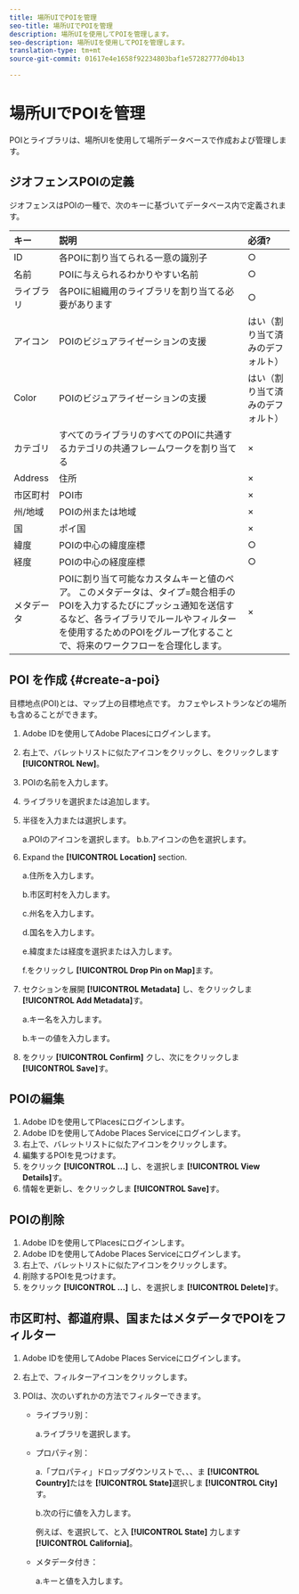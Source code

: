 ```yaml
---
title: 場所UIでPOIを管理
seo-title: 場所UIでPOIを管理
description: 場所UIを使用してPOIを管理します。
seo-description: 場所UIを使用してPOIを管理します。
translation-type: tm+mt
source-git-commit: 01617e4e1658f92234803baf1e57282777d04b13

---
```



# 場所UIでPOIを管理

POIとライブラリは、場所UIを使用して場所データベースで作成および管理します。

## ジオフェンスPOIの定義

ジオフェンスはPOIの一種で、次のキーに基づいてデータベース内で定義されます。

| キー | 説明 | 必須? |
| :--- | :--- | :--- |
| ID | 各POIに割り当てられる一意の識別子 | ○ |
| 名前 | POIに与えられるわかりやすい名前 | ○ |
| ライブラリ | 各POIに組織用のライブラリを割り当てる必要があります | ○ |
| アイコン | POIのビジュアライゼーションの支援 | はい（割り当て済みのデフォルト） |
| Color | POIのビジュアライゼーションの支援 | はい（割り当て済みのデフォルト） |
| カテゴリ | すべてのライブラリのすべてのPOIに共通するカテゴリの共通フレームワークを割り当てる | × |
| Address | 住所 | × |
| 市区町村 | POI市 | × |
| 州/地域 | POIの州または地域 | × |
| 国 | ポイ国 | × |
| 緯度 | POIの中心の緯度座標 | ○ |
| 経度 | POIの中心の経度座標 | ○ |
| メタデータ | POIに割り当て可能なカスタムキーと値のペア。 このメタデータは、タイプ=競合相手のPOIを入力するたびにプッシュ通知を送信するなど、各ライブラリでルールやフィルターを使用するためのPOIをグループ化することで、将来のワークフローを合理化します。 | × |

## POI を作成 {#create-a-poi}

目標地点(POI)とは、マップ上の目標地点です。 カフェやレストランなどの場所も含めることができます。

1. Adobe IDを使用してAdobe Placesにログインします。
2. 右上で、バレットリストに似たアイコンをクリックし、をクリックします **[!UICONTROL New]**。
3. POIの名前を入力します。
4. ライブラリを選択または追加します。
5. 半径を入力または選択します。

   a.POIのアイコンを選択します。
b.b.アイコンの色を選択します。

6. Expand the **[!UICONTROL Location]** section.

   a.住所を入力します。

   b.市区町村を入力します。

   c.州名を入力します。

   d.国名を入力します。

   e.緯度または経度を選択または入力します。

   f.をクリックし **[!UICONTROL Drop Pin on Map]**&#x200B;ます。

7. セクションを展開 **[!UICONTROL Metadata]** し、をクリックしま **[!UICONTROL Add Metadata]**&#x200B;す。

   a.キー名を入力します。

   b.キーの値を入力します。

8. をクリッ **[!UICONTROL Confirm]** クし、次にをクリックしま **[!UICONTROL  Save]**&#x200B;す。

## POIの編集

1. Adobe IDを使用してPlacesにログインします。
1. Adobe IDを使用してAdobe Places Serviceにログインします。
1. 右上で、バレットリストに似たアイコンをクリックします。
1. 編集するPOIを見つけます。
1. をクリック **[!UICONTROL ...]** し、を選択しま **[!UICONTROL View Details]**&#x200B;す。
1. 情報を更新し、をクリックしま **[!UICONTROL Save]**&#x200B;す。

## POIの削除

1. Adobe IDを使用してPlacesにログインします。
1. Adobe IDを使用してAdobe Places Serviceにログインします。
1. 右上で、バレットリストに似たアイコンをクリックします。
1. 削除するPOIを見つけます。
1. をクリック **[!UICONTROL ...]** し、を選択しま **[!UICONTROL Delete]**&#x200B;す。

## 市区町村、都道府県、国またはメタデータでPOIをフィルター

1. Adobe IDを使用してAdobe Places Serviceにログインします。
1. 右上で、フィルターアイコンをクリックします。
1. POIは、次のいずれかの方法でフィルターできます。

   * ライブラリ別：

      a.ライブラリを選択します。

   * プロパティ別：

      a.「プロパティ」ドロップダウンリストで、、、ま **[!UICONTROL Country]**&#x200B;たはを **[!UICONTROL State]**&#x200B;選択しま **[!UICONTROL City]**&#x200B;す。

      b.次の行に値を入力します。

      例えば、を選択して、と入 **[!UICONTROL State]** 力します **[!UICONTROL California]**。

   * メタデータ付き：

      a.キーと値を入力します。

